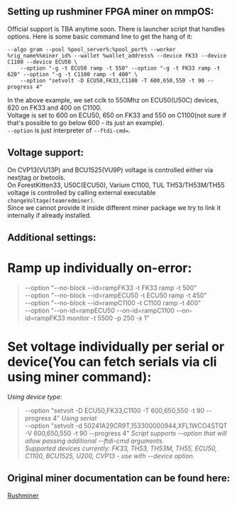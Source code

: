 ## Setting up rushminer FPGA miner on mmpOS:

Official support is TBA anytime soon. There is launcher script that handles options. Here is some basic command line to get the hang of it:  
```
--algo gram --pool %pool_server%:%pool_port% --worker %rig_name%%miner_id% --wallet %wallet_address% --device FK33 --device C1100 --device ECU50 \
	--option "-g -t ECU50 ramp -t 550" --option "-g -t FK33 ramp -t 620" --option "-g -t C1100 ramp -t 400" \
	--option "setvolt -D ECU50,FK33,C1100 -T 600,650,550 -t 90 --progress 4"
```
In the above example, we set cclk to 550Mhz on ECU50(U50C) devices, 620 on FK33 and 400 on C1100.  
Voltage is set to 600 on ECU50, 650 on FK33 and 550 on C1100(not sure if that's possible to go below 600 - its just an example).  
`--option` is just interpreter of `--ftdi-cmd=`.  

## Voltage support:
On CVP13(VU13P) and BCU1525(VU9P) voltage is controlled either via nextjtag or bwtools.  
On ForestKitten33, U50C(ECU50), Varium C1100, TUL TH53/TH53M/TH55 voltage is controlled by calling external executable `changeVoltage(teamredminer)`.  
Since we cannot provide it inside different miner package we try to link it internally if already installed.  

## Additional settings:
# Ramp up individually on-error:
>	--option "--no-block --id=rampFK33 -t FK33 ramp -t 500" \
>	--option "--no-block --id=rampECU50 -t ECU50 ramp -t 450" \
>	--option "--no-block --id=rampC1100 -t C1100 ramp -t 400" \
>	--option "--on-id=rampECU50 --on-id=rampC1100 --on-id=rampFK33 monitor -t 5500 -p 250 -x 1"
# Set voltage individually per serial or device(You can fetch serials via cli using miner command):    
*Using device type:*  
>	--option "setvolt -D ECU50,FK33,C1100 -T 600,650,550 -t 90 --progress 4"
*Using serial:*  
>	--option "setvolt -d 50241A29CR9T,153300000944,XFL1WCO4STQT -V 600,650,550 -t 90 --progress 4"
*Script supports --option that will allow passing additional --ftdi-cmd arguments.*  
*Supported devices currently: FK33, TH53, TH53M, TH55, ECU50, C1100, BCU1525, U200, CVP13 - use with --device option.*

## Original miner documentation can be found here:  
[Rushminer](https://github.com/quayd/RushMiner) 
